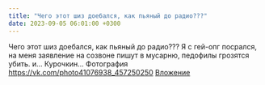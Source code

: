 ```yaml
---
title: "Чего этот шиз доебался, как пьяный до радио???"
date: 2023-09-05 06:01:00 +0300
---
```


Чего этот шиз доебался, как пьяный до радио???
Я с гей-опг посрался, на меня заявление на созвоне пишут в мусарню, педофилы грозятся убить. и... Курочкин...
Фотография
<a class="vk-attach" href="https://vk.com/photo41076938_457250250">https://vk.com/photo41076938_457250250</a>
<a class="vk-attach" href="https://vk.com/photo41076938_457250250">Вложение</a>
